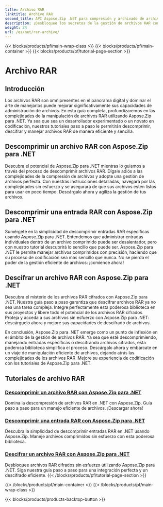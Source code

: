 ```yaml
---
title: Archivo RAR
linktitle: Archivo RAR
second_title: API Aspose.Zip .NET para compresión y archivado de archivos
description: ¡Desbloquee los secretos de la gestión de archivos RAR con Aspose.Zip para .NET! Descomprima, descifre y maneje archivos comprimidos sin esfuerzo. Descárguelo ahora para un manejo eficiente de archivos.
weight: 24
url: /es/net/rar-archive/
---
```


{{< blocks/products/pf/main-wrap-class >}}
{{< blocks/products/pf/main-container >}}
{{< blocks/products/pf/tutorial-page-section >}}

# Archivo RAR


## Introducción

Los archivos RAR son omnipresentes en el panorama digital y dominar el arte de manejarlos puede mejorar significativamente sus capacidades de administración de archivos. En esta guía completa, profundizaremos en las complejidades de la manipulación de archivos RAR utilizando Aspose.Zip para .NET. Ya sea que sea un desarrollador experimentado o un novato en codificación, nuestros tutoriales paso a paso le permitirán descomprimir, descifrar y manejar archivos RAR de manera eficiente y sencilla.

## Descomprimir un archivo RAR con Aspose.Zip para .NET
Descubra el potencial de Aspose.Zip para .NET mientras lo guiamos a través del proceso de descomprimir archivos RAR. Dígale adiós a las complejidades de la compresión de archivos y adopte una gestión de archivos perfecta. Con nuestras instrucciones detalladas, navegará por las complejidades sin esfuerzo y se asegurará de que sus archivos estén listos para usar en poco tiempo. Descárgalo ahora y agiliza la gestión de tus archivos.

## Descomprimir una entrada RAR con Aspose.Zip para .NET
Sumérgete en la simplicidad de descomprimir entradas RAR específicas usando Aspose.Zip para .NET. Entendemos que administrar entradas individuales dentro de un archivo comprimido puede ser desalentador, pero con nuestro tutorial descubrirá lo sencillo que puede ser. Aspose.Zip para .NET le permite manejar archivos comprimidos con precisión, haciendo que su proceso de codificación sea más sencillo que nunca. No se pierda el poder de la gestión eficiente de archivos: ¡comience ahora!

## Descifrar un archivo RAR con Aspose.Zip para .NET
Descubra el misterio de los archivos RAR cifrados con Aspose.Zip para .NET. Nuestra guía paso a paso garantiza que descifrar archivos RAR ya no sea una tarea compleja. Integre perfectamente esta poderosa biblioteca en sus proyectos y libere todo el potencial de los archivos RAR cifrados. Proteja y acceda a sus archivos sin esfuerzo con Aspose.Zip para .NET: descárguelo ahora y mejore sus capacidades de descifrado de archivos.

En conclusión, Aspose.Zip para .NET emerge como un punto de inflexión en el ámbito de la gestión de archivos RAR. Ya sea que esté descomprimiendo, manejando entradas específicas o descifrando archivos cifrados, esta poderosa biblioteca simplifica el proceso. Descárgalo ahora y embárcate en un viaje de manipulación eficiente de archivos, dejando atrás las complejidades de los archivos RAR. Mejore su experiencia de codificación con los tutoriales de Aspose.Zip para .NET.
## Tutoriales de archivo RAR
### [Descomprimir un archivo RAR con Aspose.Zip para .NET](./decompress-rar-archive/)
Domina la descompresión de archivos RAR en .NET con Aspose.Zip. Guía paso a paso para un manejo eficiente de archivos. ¡Descargar ahora!
### [Descomprimir una entrada RAR con Aspose.Zip para .NET](./decompress-rar-entry/)
Descubra la simplicidad de descomprimir entradas RAR en .NET usando Aspose.Zip. Maneje archivos comprimidos sin esfuerzo con esta poderosa biblioteca.
### [Descifrar un archivo RAR con Aspose.Zip para .NET](./decrypt-rar-archive/)
Desbloquee archivos RAR cifrados sin esfuerzo utilizando Aspose.Zip para .NET. Siga nuestra guía paso a paso para una integración perfecta y un descifrado eficiente.
{{< /blocks/products/pf/tutorial-page-section >}}

{{< /blocks/products/pf/main-container >}}
{{< /blocks/products/pf/main-wrap-class >}}

{{< blocks/products/products-backtop-button >}}

